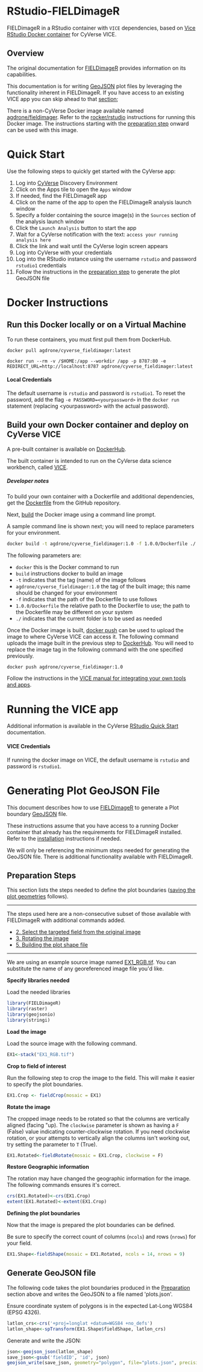 
# RStudio-FIELDimageR

FIELDimageR in a RStudio container with `VICE` dependencies, based on [Vice RStudio Docker container](https://hub.docker.com/r/cyversevice/rstudio-verse) for CyVerse VICE.

## Overview
The original documentation for [FIELDimageR](https://github.com/OpenDroneMap/FIELDimageR) provides information on its capabilities.

This documentation is for writing [GeoJSON](https://datatracker.ietf.org/doc/rfc7946/?include_text=1) plot files by leveraging the functionality inherent in FIELDimageR.
If you have access to an existing VICE app you can skip ahead to that [section](#vice);

There is a non-CyVerse Docker image available named [agdrone/fieldimager](https://hub.docker.com/repository/docker/agdrone/fieldimager).
Refer to the [rocker/rstudio](https://hub.docker.com/r/rocker/rstudio) instructions for running this Docker image.
The instructions starting with the [preparation step](#preparation) onward can be used with this image.

# Quick Start
Use the following steps to quickly get started with the CyVerse app:
1. Log into [CyVerse](https://de.cyverse.org/de/) Discovery Environment
2. Click on the Apps tile to open the `Apps` window
3. If needed, find the FIELDimageR app
4. Click on the name of the app to open the FIELDimageR analysis launch window
5. Specify a folder containing the source image(s) in the `Sources` section of the analysis launch window
6. Click the `Launch Analysis` button to start the app
7. Wait for a CyVerse notification with the text: `access your running analysis here`
8. Click the link and wait until the CyVerse login screen appears
9. Log into CyVerse with your credentials
10. Log into the RStudio instance using the username `rstudio` and password `rstudio1` credentials
11. Follow the instructions in the [preparation step](#preparation) to generate the plot GeoJSON file

# Docker Instructions

## Run this Docker locally or on a Virtual Machine

To run these containers, you must first pull them from DockerHub.

```
docker pull agdrone/cyverse_fieldimager:latest
```

```
docker run --rm -v /$HOME:/app --workdir /app -p 8787:80 -e REDIRECT_URL=http://localhost:8787 agdrone/cyverse_fieldimager:latest
```

#### Local Credentials
The default username is `rstudio` and password is `rstudio1`.
To reset the password, add the flag `-e PASSWORD=<yourpassword>` in the `docker run` statement (replacing \<yourpassword\> with the actual password).

## Build your own Docker container and deploy on CyVerse VICE
A pre-built container is available on [DockerHub](https://hub.docker.com/repository/docker/agdrone/cyverse_fieldimager).

The built container is intended to run on the CyVerse data science workbench, called [VICE](https://cyverse-visual-interactive-computing-environment.readthedocs-hosted.com/en/latest/index.html). 

##### Developer notes

To build your own container with a Dockerfile and additional dependencies, get the [Dockerfile](https://github.com/Chris-Schnaufer/rstudio-FIELDimageR) from the GitHub repository.

Next, [build](https://docs.docker.com/engine/reference/commandline/build/) the Docker image using a command line prompt.

A sample command line is shown next; you will need to replace parameters for your environment.
```bash
docker build -t agdrone/cyverse_fieldimager:1.0 -f 1.0.0/Dockerfile ./
```
The following parameters are:
* `docker` this is the Docker command to run
* `build` instructions docker to build an image
* `-t` indicates that the tag (name) of the image follows
* `agdrone/cyverse_fieldimager:1.0` the tag of the built image; this name should be changed for your environment
* `-f` indicates that the path of the Dockerfile to use follows
* `1.0.0/Dockerfile` the relative path to the Dockerfile to use; the path to the Dockerfile may be different on your system
* `./` indicates that the current folder is to be used as needed

Once the Docker image is built, [docker push](https://docs.docker.com/engine/reference/commandline/push/) can be used to upload the image to where CyVerse VICE can access it.
The following command uploads the image built in the previous step to [DockerHub](https://hub.docker.com/).
You will need to replace the image tag in the following command with the one specified previously.
```bash
docker push agdrone/cyverse_fieldimager:1.0
```

Follow the instructions in the [VICE manual for integrating your own tools and apps](https://cyverse-visual-interactive-computing-environment.readthedocs-hosted.com/en/latest/developer_guide/building.html).

# Running the VICE app <a name="vice"/>
Additional information is available in the CyVerse [RStudio Quick Start](https://learning.cyverse.org/projects/vice/en/latest/user_guide/quick-rstudio.html) documentation. 

#### VICE Credentials
If running the docker image on VICE, the default username is `rstudio` and password is `rstudio1`.

# Generating Plot GeoJSON File
This document describes how to use [FIELDimageR](https://github.com/OpenDroneMap/FIELDimageR) to generate a Plot boundary [GeoJSON](https://datatracker.ietf.org/doc/rfc7946/?include_text=1) file.

These instructions assume that you have access to a running Docker container that already has the requirements for FIELDimageR installed.
Refer to the [installation](https://github.com/OpenDroneMap/FIELDimageR#Instal) instructions if needed.

We will only be referencing the minimum steps needed for generating the GeoJSON file.
There is additional functionality available with FIELDimageR.

## Preparation Steps <a name="preparation" />
This section lists the steps needed to define the plot boundaries ([saving the plot geometries](#generate) follows).

<hr />

The steps used here are a non-consecutive subset of those available with FIELDimageR with additional commands added.

- [2. Select the targeted field from the original image](https://github.com/OpenDroneMap/FIELDimageR#2-selecting-the-targeted-field-from-the-original-image)
- [3. Rotating the image](https://github.com/OpenDroneMap/FIELDimageR#3-rotating-the-image)
- [5. Building the plot shape file](https://github.com/OpenDroneMap/FIELDimageR#5-building-the-plot-shape-file)

<hr />

We are using an example source image named [EX1_RGB.tif](https://drive.google.com/file/d/1S9MyX12De94swjtDuEXMZKhIIHbXkXKt/view).
You can substitute the name of any georeferenced image file you'd like.

**Specify libraries needed**

Load the needed libraries
```R
library(FIELDimageR)
library(raster)
library(geojsonio)
library(stringi)
```

**Load the image**

Load the source image with the following command.
```R
EX1<-stack("EX1_RGB.tif")
```

**Crop to field of interest**

Run the following step to crop the image to the field.
This will make it easier to specify the plot boundaries.
```R
EX1.Crop <- fieldCrop(mosaic = EX1)
```

**Rotate the image**

The cropped image needs to be rotated so that the columns are vertically aligned (facing  "up).
The `clockwise` parameter is shown as having a `F` (False) value indicating counter-clockwise rotation.
If you need clockwise rotation, or your attempts to vertically align the columns isn't working out, try setting the parameter to `T` (True).
```R
EX1.Rotated<-fieldRotate(mosaic = EX1.Crop, clockwise = F)
```

**Restore Geographic information**

The rotation may have changed the geographic information for the image.
The following commands ensures it's correct.
```R
crs(EX1.Rotated)<-crs(EX1.Crop)
extent(EX1.Rotated)<-extent(EX1.Crop)
```

**Defining the plot boundaries**

Now that the image is prepared the plot boundaries can be defined.

Be sure to specify the correct count of columns (`ncols`) and rows (`nrows`) for your field.

```R
EX1.Shape<-fieldShape(mosaic = EX1.Rotated, ncols = 14, nrows = 9)
```

## Generate GeoJSON file <a name="generate" />
The following code takes the plot boundaries produced in the [Preparation](#preparation) section above and writes the GeoJSON to a file named 'plots.json'.

Ensure coordinate system of polygons is in the expected Lat-Long WGS84 (EPSG 4326).
```R
latlon_crs<-crs('+proj=longlat +datum=WGS84 +no_defs')
latlon_shape<-spTransform(EX1.Shape$fieldShape, latlon_crs)
```

Generate and write the JSON:
```R
json<-geojson_json(latlon_shape)
save_json<-gsub('fieldID', 'id', json)
geojson_write(save_json, geometry="polygon", file="plots.json", precision=9)
```

